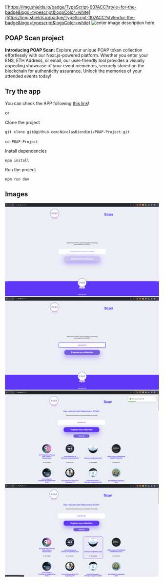 ![https://img.shields.io/badge/TypeScript-007ACC?style=for-the-badge&logo=typescript&logoColor=white](https://img.shields.io/badge/TypeScript-007ACC?style=for-the-badge&logo=typescript&logoColor=white) ![enter image description here](https://img.shields.io/badge/next%20js-000000?style=for-the-badge&logo=nextdotjs&logoColor=white)

## POAP Scan project

**Introducing POAP Scan:** Explore your unique POAP token collection effortlessly with our Next.js-powered platform. Whether you enter your ENS, ETH Address, or email, our user-friendly tool provides a visually appealing showcase of your event mementos, securely stored on the blockchain for authenticity assurance. Unlock the memories of your attended events today!

## Try the app

You can check the APP following [this link](https://poap-project.vercel.app/)!

or

Clone the project

    git clone git@github.com:NicolasBiondini/POAP-Project.git

    cd POAP-Project

Install dependencies

    npm install

Run the project

    npm run dev

## Images

![Image-one](./assets/one.png)
![Image-two](./assets/two.png)
![Image-three](./assets/three.png)
![Image-four](./assets/four.png)
